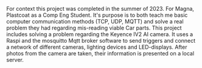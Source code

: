 For context this project was completed in the summer of 2023. For Magna, Plastcoat as a Comp Eng Student. It's purpose is to both teach me basic computer communication methods (TCP, UDP, MQTT) and solve a real problem they had regarding mis-reading viable Car parts. 
This project includes solving a problem regarding the Keyence IV2 AI camera. It uses a Raspi and the mosquitto Mqtt broker software to 
send triggers and connect a network of different cameras, lighting devices and LED-displays. After photos from the camera are taken, their
information is presented on a local server. 
